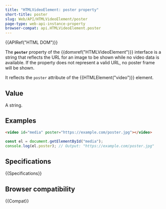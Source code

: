 ```yaml
---
title: "HTMLVideoElement: poster property"
short-title: poster
slug: Web/API/HTMLVideoElement/poster
page-type: web-api-instance-property
browser-compat: api.HTMLVideoElement.poster
---
```


{{APIRef("HTML DOM")}}

The **`poster`** property of the {{domxref("HTMLVideoElement")}} interface is a string that reflects the URL for an image to be shown while no video data is available. If the property does not represent a valid URL, no poster frame will be shown.

It reflects the `poster` attribute of the {{HTMLElement("video")}} element.

## Value

A string.

## Examples

```html
<video id="media" poster="https://example.com/poster.jpg"></video>
```

```js
const el = document.getElementById("media");
console.log(el.poster); // Output: "https://example.com/poster.jpg"
```

## Specifications

{{Specifications}}

## Browser compatibility

{{Compat}}
